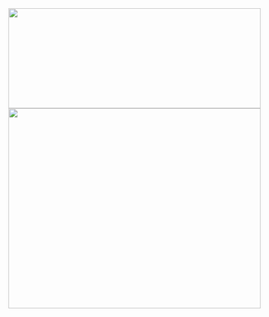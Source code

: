 <img width="100%" height="200" src="https://user-images.githubusercontent.com/92440897/197541893-87f4624d-cbfe-4f38-be35-c0f2e128b953.png"/>

<img width="100%" height="400" src="https://user-images.githubusercontent.com/92440897/197541994-a569e27f-594a-4a2c-ac3d-bb29c74b5121.png"/>
